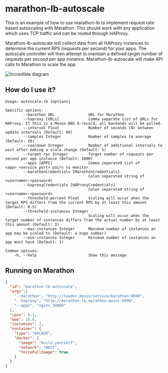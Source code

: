 # marathon-lb-autoscale

This is an example of how to use marathon-lb to implement request rate based
autoscaling with Marathon. This should work with any application which uses
TCP traffic and can be routed through HAProxy.

Marathon-lb-autoscale will collect data from all HAProxy instances to determine
the current RPS (requests per second) for your apps. The autoscale controller
will then attempt to maintain a defined target number of requests per second
per app instance. Marathon-lb-autoscale will make API calls to Marathon to
scale the app.

![Incredible diagram](https://raw.github.com/mesosphere/marathon-lb-autoscale/master/marathon-lb-autoscale.png)

## How do I use it?

```
Usage: autoscale.rb [options]

Specific options:
        --marathon URL               URL for Marathon
        --haproxy [URLs]             Comma separate list of URLs for HAProxy. If this is a Mesos-DNS A-record, all backends will be polled.
        --interval Float             Number of seconds (N) between update intervals (Default: 60)
        --samples Integer            Number of samples to average (Default: 10)
        --cooldown Integer           Number of additional intervals to wait after making a scale change (Default: 5)
        --target-rps Integer         Target number of requests per second per app instance (Default: 1000)
        --apps [APPS]                Comma separated list of <app>_<service port> pairs to monitor
        --marathonCredentials [MarathonCredentials]
                                     Colon separated string of <username>:<password>
        --haproxyCredentials [HAProxyCredentials]
                                     Colon separated string of <username>:<password>
        --threshold-percent Float    Scaling will occur when the target RPS differs from the current RPS by at least this amount (Default: 0.5)
        --threshold-instances Integer
                                     Scaling will occur when the target number of instances differs from the actual number by at least this amount (Default: 3)
        --max-instances Integer      Maximum number of instances an app may be scaled to (Default: a huge number)
        --min-instances Integer      Minimum number of instances an app must have (Default: 1)

Common options:
    -h, --help                       Show this message
```

## Running on Marathon

```json
{
  "id": "marathon-lb-autoscale",
  "args":[
    "--marathon", "http://leader.mesos/service/marathon:8080",
    "--haproxy", "http://marathon-lb.marathon.mesos:9090",
    "--apps", "nginx_10000"
  ],
  "cpus": 0.1,
  "mem": 16.0,
  "instances": 1,
  "container": {
    "type": "DOCKER",
    "docker": {
      "image": "build yourself",
      "network": "HOST",
      "forcePullImage": true
    }
  }
}
```
